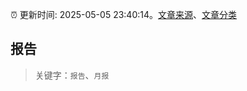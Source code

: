 :alarm_clock: 更新时间: 2025-05-05 23:40:14。[文章来源](/README.md)、[文章分类](/TAGS.md)

## 报告


> 关键字：`报告`、`月报`



